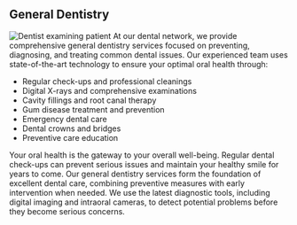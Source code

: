 ## General Dentistry
![Dentist examining patient](https://images.unsplash.com/photo-1588776814546-1ffcf47267a5?auto=format&fit=crop&q=80)
At our dental network, we provide comprehensive general dentistry services focused on preventing, diagnosing, and treating common dental issues. Our experienced team uses state-of-the-art technology to ensure your optimal oral health through:

- Regular check-ups and professional cleanings
- Digital X-rays and comprehensive examinations
- Cavity fillings and root canal therapy
- Gum disease treatment and prevention
- Emergency dental care
- Dental crowns and bridges
- Preventive care education

Your oral health is the gateway to your overall well-being. Regular dental check-ups can prevent serious issues and maintain your healthy smile for years to come. Our general dentistry services form the foundation of excellent dental care, combining preventive measures with early intervention when needed. We use the latest diagnostic tools, including digital imaging and intraoral cameras, to detect potential problems before they become serious concerns.
